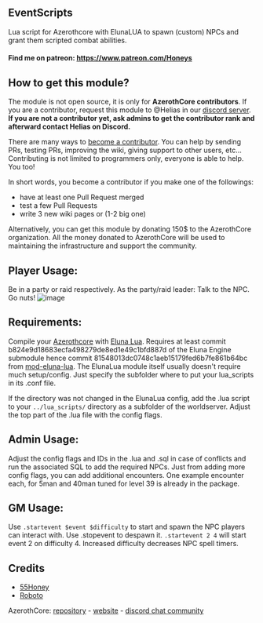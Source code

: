 ## EventScripts
Lua script for Azerothcore with ElunaLUA to spawn (custom) NPCs and grant them scripted combat abilities.

#### Find me on patreon: https://www.patreon.com/Honeys

## How to get this module?

The module is not open source, it is only for **AzerothCore contributors**. If you are a contributor, request this module to @Helias in our [discord server](https://discordapp.com/invite/gkt4y2x).  
**If you are not a contributor yet, ask admins to get the contributor rank and afterward contact Helias on Discord.**

There are many ways to [become a contributor](http://www.azerothcore.org/wiki/Contribute). You can help by sending PRs, testing PRs, improving the wiki, giving support to other users, etc... Contributing is not limited to programmers only, everyone is able to help. You too!

In short words, you become a contributor if you make one of the followings:
- have at least one Pull Request merged
- test a few Pull Requests
- write 3 new wiki pages or (1-2 big one)

Alternatively, you can get this module by donating 150$ to the AzerothCore organization. All the money donated to AzerothCore will be used to maintaining the infrastructure and support the community.

## Player Usage:
Be in a party or raid respectively. As the party/raid leader: Talk to the NPC. Go nuts!
![image](https://user-images.githubusercontent.com/71938210/121604233-6f61c080-ca4a-11eb-8c71-70774a9881ad.png)

## Requirements:
Compile your [Azerothcore](https://github.com/azerothcore/azerothcore-wotlk) with [Eluna Lua](https://www.azerothcore.org/catalogue-details.html?id=131435473).
Requires at least commit b824e9d18683ecfa498279de8ed1e49c1bfd887d of the Eluna Engine submodule hence commit 81548013dc0748c1aeb15179fed6b7fe861b64bc from [mod-eluna-lua](https://github.com/azerothcore/mod-eluna-lua-engine).
The ElunaLua module itself usually doesn't require much setup/config. Just specify the subfolder where to put your lua_scripts in its .conf file.

If the directory was not changed in the ElunaLua config, add the .lua script to your `../lua_scripts/` directory as a subfolder of the worldserver.
Adjust the top part of the .lua file with the config flags.

## Admin Usage:
Adjust the config flags and IDs in the .lua and .sql in case of conflicts and run the associated SQL to add the required NPCs.
Just from adding more config flags, you can add additional encounters. One example encounter each, for 5man and 40man tuned for level 39 is already in the package.

## GM Usage:
Use `.startevent $event $difficulty` to start and spawn the NPC players can interact with. Use .stopevent to despawn it. 
`.startevent 2 4` will start event 2 on difficulty 4. Increased difficulty decreases NPC spell timers. 

## Credits

* [55Honey](https://github.com/55Honey)
* [Roboto](https://github.com/r-o-b-o-t-o)

AzerothCore: [repository](https://github.com/azerothcore) - [website](http://azerothcore.org/) - [discord chat community](https://discord.gg/PaqQRkd)

